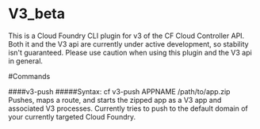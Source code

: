 # V3_beta

This is a Cloud Foundry CLI plugin for v3 of the CF Cloud Controller API. Both it and the V3 api are currently under active development, so stability isn't guaranteed. Please use caution when using this plugin and the V3 api in general.

#Commands

####v3-push
#####Syntax: cf v3-push APPNAME /path/to/app.zip
Pushes, maps a route, and starts the zipped app as a V3 app and associated V3 processes. Currently tries to push to the default domain of your currently targeted Cloud Foundry.
